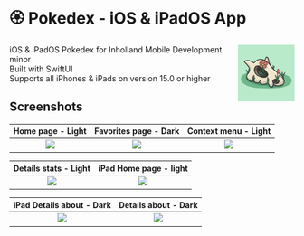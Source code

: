 # 🏵 Pokedex - iOS & iPadOS App

<img src="https://github.com/20Koen02/ApplePokedex/blob/master/ApplePokedex/Assets.xcassets/AppIcon.appiconset/128.png" align="right" width="100" height="100" alt="Logo">

iOS & iPadOS Pokedex for Inholland Mobile Development minor  
Built with SwiftUI  
Supports all iPhones & iPads on version 15.0 or higher  



## Screenshots
Home page - Light | Favorites page - Dark | Context menu - Light
:---------------------------:|:-------------------------:|:-------------------------:
![](screenshots/File3.jpg)  | ![](screenshots/File4.jpg) | ![](screenshots/File5.jpg)

Details stats - Light | iPad Home page - light 
:---------------------------:|:-------------------------:
![](screenshots/File7.jpg)  | ![](screenshots/File1.jpg)

iPad Details about - Dark | Details about - Dark 
:---------------------------:|:-------------------------:
![](screenshots/File2.jpg)  | ![](screenshots/File6.jpg)